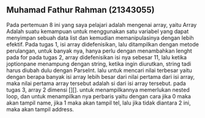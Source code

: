 ## Muhamad Fathur Rahman (21343055)
Pada pertemuan 8 ini yang saya pelajari adalah mengenai array, yaitu Array Adalah suatu kemampuan untuk menggunakan satu variabel yang dapat menyimpan sebuah data list dan kemudian memanipulasinya dengan lebih efektif. Pada tugas 1, isi array didefenisikan, lalu ditampilkan dengan metode perulangan, untuk banyak nya, hanya perlu dengan menambahkan lenght pada for pada tugas 2, array didefenisikan isi nya sebesar 11, lalu ketika joptionpane menampung dengan string, ketika ingin diurutkan, string tadi harus diubah dulu dengan ParseInt. lalu untuk mencari nilai terbesar yaitu dengan berapa banyak isi array lebih besar dari nilai pertama dari isi array, maka nilai pertama array tersebut adalah si dari isi array tersebut. pada tugas 3, array 2 dimensi [][]. untuk menampilkannya memerlukan nested loop, dan untuk menampilkan nya perbaris yaitu dengan cara jika 0 maka akan tampil name, jika 1 maka akan tampil tel, lalu jika tidak diantara 2 ini, maka akan tampil address.

